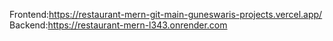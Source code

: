 Frontend:https://restaurant-mern-git-main-guneswaris-projects.vercel.app/
Backend:https://restaurant-mern-l343.onrender.com

